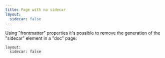 ```yaml
---
title: Page with no sidecar
layout:
  sidecar: false
---
```


Using "frontmatter" properties it's possible to remove the generation of the "sidecar" element in a "doc" page:

```
layout:
  sidecar: false
```